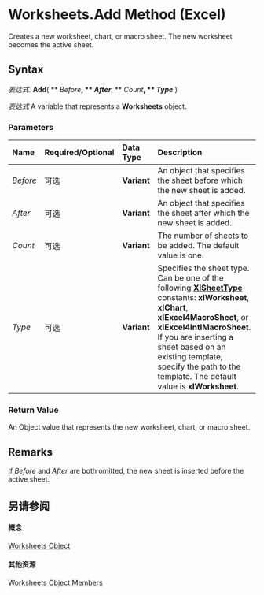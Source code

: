 
# Worksheets.Add Method (Excel)

Creates a new worksheet, chart, or macro sheet. The new worksheet becomes the active sheet.


## Syntax

 _表达式_. **Add**( ** _Before_**, ** _After_**, ** _Count_**, ** _Type_** )

 _表达式_ A variable that represents a **Worksheets** object.


### Parameters



|**Name**|**Required/Optional**|**Data Type**|**Description**|
|:-----|:-----|:-----|:-----|
| _Before_|可选|**Variant**|An object that specifies the sheet before which the new sheet is added.|
| _After_|可选|**Variant**|An object that specifies the sheet after which the new sheet is added.|
| _Count_|可选|**Variant**|The number of sheets to be added. The default value is one.|
| _Type_|可选|**Variant**|Specifies the sheet type. Can be one of the following  **[XlSheetType](c2d0d462-e632-2160-8eb4-a5023875f858.md)** constants: **xlWorksheet**, **xlChart**, **xlExcel4MacroSheet**, or **xlExcel4IntlMacroSheet**. If you are inserting a sheet based on an existing template, specify the path to the template. The default value is **xlWorksheet**.|

### Return Value

An Object value that represents the new worksheet, chart, or macro sheet.


## Remarks

If  _Before_ and _After_ are both omitted, the new sheet is inserted before the active sheet.


## 另请参阅


#### 概念


[Worksheets Object](5ec467a6-97e3-98d7-0b14-845d20c15910.md)
#### 其他资源


[Worksheets Object Members](http://msdn.microsoft.com/library/3e43b0e8-d34b-2e55-7a88-36bfe99af55e%28Office.15%29.aspx)